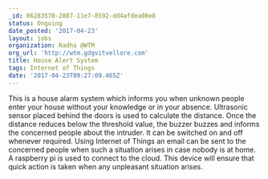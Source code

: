 ```yaml
---
_id: 06283570-2807-11e7-8592-dd4afdea08e8
status: Ongoing
date_posted: '2017-04-23'
layout: jobs
organization: Radha @WTM
org_url: 'http://wtm.gdgvitvellore.com'
title: House Alert System
tags: Internet of Things
date: '2017-04-23T09:27:09.465Z'
---
```

This is a house alarm system which informs you when unknown people enter your house without your knowledge or in your absence. Ultrasonic sensor placed behind the doors is used to calculate the distance.  Once the distance reduces below the threshold value, the buzzer buzzes and informs the concerned people about the intruder. It can be switched on and off whenever required. Using Internet of Things an email can be sent to the concerned people when such a situation arises in case nobody is at home. A raspberry pi is used to connect to the cloud. This device will ensure that quick action is taken when any unpleasant situation arises.
